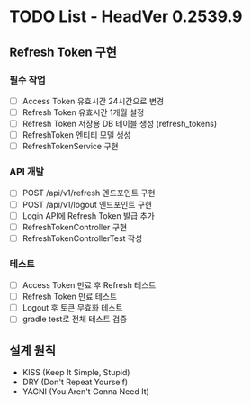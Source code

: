 # TODO List - HeadVer 0.2539.9

## Refresh Token 구현

### 필수 작업
- [ ] Access Token 유효시간 24시간으로 변경
- [ ] Refresh Token 유효시간 1개월 설정
- [ ] Refresh Token 저장용 DB 테이블 생성 (refresh_tokens)
- [ ] RefreshToken 엔티티 모델 생성
- [ ] RefreshTokenService 구현

### API 개발
- [ ] POST /api/v1/refresh 엔드포인트 구현
- [ ] POST /api/v1/logout 엔드포인트 구현
- [ ] Login API에 Refresh Token 발급 추가
- [ ] RefreshTokenController 구현
- [ ] RefreshTokenControllerTest 작성

### 테스트
- [ ] Access Token 만료 후 Refresh 테스트
- [ ] Refresh Token 만료 테스트
- [ ] Logout 후 토큰 무효화 테스트
- [ ] gradle test로 전체 테스트 검증

## 설계 원칙
- KISS (Keep It Simple, Stupid)
- DRY (Don't Repeat Yourself)
- YAGNI (You Aren't Gonna Need It)